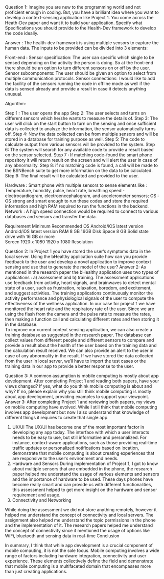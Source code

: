 Question 1: Imagine you are new to the programming world and not proficient enough in coding. But, you have a brilliant idea where you want to develop a context-sensing application like Project 1.  You come across the Heath-Dev paper and want it to build your application. Specify what Specifications you should provide to the Health-Dev framework to develop the code ideally.

Answer :  The health-dev framework is using multiple sensors to capture the human data. The inputs to be provided can be divided into 3 elements:

Front-end : 
Sensor specification: The user can specific which single to be sensed depending on the activity the person is doing. So at the front-end there should be an option to turn different sensors on or off by the user.
Sensor subcomponents: The user should be given an option to select from multiple communication protocols. 
Sensor connections: I would like to add the facility of the sensors running the code in offline mode as well if the data is sensed already and provide a result in case it detects anything unusual.

Algorithm:

Step 1 : The user opens the app
Step 2: The user selects and turns on different sensors which he/she wants to measure the details of.
Step 3: The user will click on the start button to turn on the sensing and once sufficient data is collected to analyze the information, the sensor automatically turns off.
Step 4: Now the data collected can be from multiple sensors and will be stored in a database for training purpose as well.
Step 5: The code to calculate output from various sensors will be provided to the system.
Step 6: The system will search for any available code to provide a result based on the sensor selected.
Step 7 : If matching code-found the smart phone repository it will return result on the screen and will alert the user in case of any abnormality.
Step 8: if no matching code is found, a call will be made to the BSNBench suite to get more information on the data to be calculated.
Step 9: The final result will be calculated and provided to the user.

Hardware : 
Smart phone with multiple sensors to sense elements like : Temperature, humidity, pulse, heart rate, breathing speed - electrocardiogram, electroencephalogram, and
accelerometer sensors;
OS : OS strong and smart enough to run these codes and store the required information and high RAM required to run the functions in the backend.
Network : A high speed connection would be required to connect to various databases and sensors and transfer the data.

Requirement    Minimum                             Recommended
OS             Android/iOS latest version          Android/iOS latest version
RAM            8 GB                                16GB
Disk Space     8 GB                                Solid state drive with 16 GB or more   
Screen         1920 x 1080                         1920 x 1080
Resolution  

  
Question 2: In Project 1 you have stored the user’s symptoms data in the local server. Using the bHealthy application suite how can you provide feedback to the user and develop a novel application to improve context sensing and use that to generate the model of the user?
Answer 2: As mentioned in the research paper the bHealthy application uses two types of applications : a) assessment and b) training. The assessment applications use feedback from activity, heart signals, and brainwaves to detect mental state of a user, such as frustration, relaxation, boredom, and excitement, and suggest activities. 
The training applications continuously monitor the activity performance and physiological signals of the user to compute the effectiveness of the wellness application.
In our case for project 1 we have monitored the heart rate and the respiratory rate of the user. Since we are using the flash from the camera and the pulse rate to measure the rates, then making a function call and calculating different rates and then storing it in the database.  
To improve our current context sensing application, we can also create a training database as suggested in the research paper. The database can collect values from different people and different sensors to compare and provide a result about the health of the user based on the training data and the calculation result received. We can also provide an alert to the user in case of any abnormality in the result.
If we have stored the data collected from the user in local server, we’ll have to import the test cases or the training data in our app to provide a better response to the user.

Question 3: A common assumption is mobile computing is mostly about app development. After completing Project 1 and reading both papers, have your views changed? If yes, what do you think mobile computing is about and why? If no, please explain why you still think mobile computing is mostly about app development, providing examples to support your viewpoint.
Answer 3: After completing Project 1 and reviewing both papers, my views on mobile computing have evolved. While I still think that mobile computing involves app development but now I also understand that knowledge of different things it requires to create that single app:
1. UX/UI
The UX/UI has become one of the most important factor in developing any app today. The interface with which a user interacts needs to be easy to use, but still informative and personalized. For instance, context-aware applications, such as those providing real-time traffic updates or personalized notifications based on location, demonstrate that mobile computing is about creating experiences that are responsive to the user’s environment and needs.
2. Hardware and Sensors
During implementation of Project 1, I got to know about multiple sensors that are embedded in the phone, the research paper helped me understand the usage of various elements and sensors and the importance of hardware to be used. These days phones have become really smart and can provide us with different functionalities, this assessment helped to get more insight on the hardware and sensor requirement and usage.
3. Connectivity and Networking

While doing the assessment we did not store anything remotely, however it helped me understand the concept of connectivity and local servers. The assignment also helped me understand the topic permissions in the phone and the implementation of it. The research papers helped me understand the concept of connectivity since it mentioned the usage of options like WiFi, bluetooth and sensing data in real-time
Conclusion

In summary, I think that while app development is a crucial component of mobile computing, it is not the sole focus. Mobile computing involves a wide range of factors including hardware integration, connectivity and user experience. These elements collectively define the field and demonstrate that mobile computing is a multifaceted domain that encompasses more than just creating applications. 
